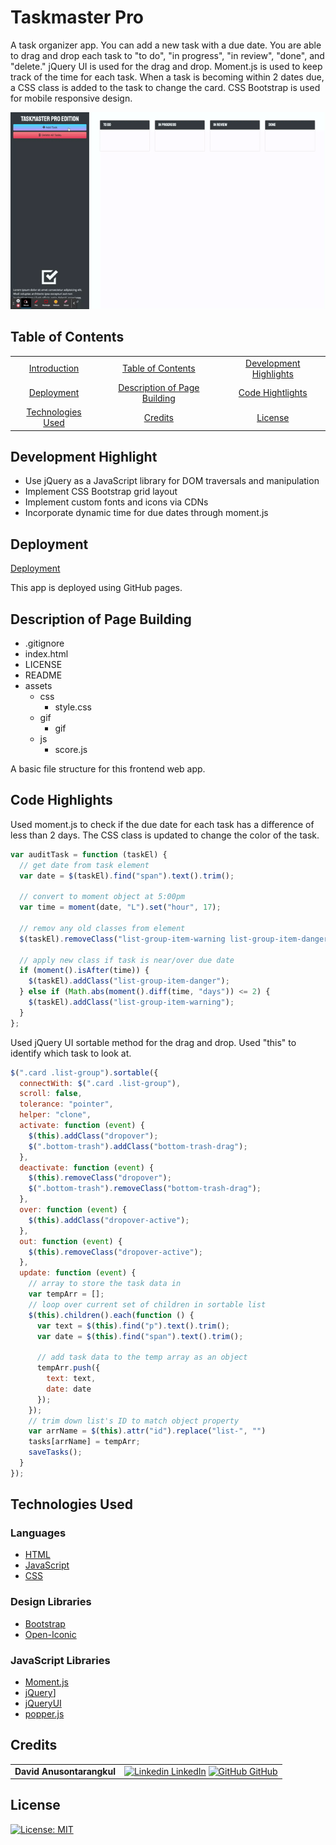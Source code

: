 # Taskmaster Pro

A task organizer app. You can add a new task with a due date. You are able to drag and drop each task to "to do", "in progress", "in review", "done", and "delete." jQuery UI is used for the drag and drop. Moment.js is used to keep track of the time for each task. When a task is becoming within 2 dates due, a CSS class is added to the task to change the card. CSS Bootstrap is used for mobile responsive design.

![gif](./assets/gif/gif.gif)

## Table of Contents

|                                         |                                                               |                                                   |
| :-------------------------------------: | :-----------------------------------------------------------: | :-----------------------------------------------: |
|     [Introduction](#taskmaster-pro)     |            [Table of Contents](#table-of-contents)            | [Development Highlights](#development-highlights) |
|         [Deployment](#deployed)         | [Description of Page Building](#Description-of-Page-Building) |       [Code Hightlights](#code-highlights)        |
| [Technologies Used](#Technologies-Used) |                      [Credits](#Credits)                      |                [License](#License)                |

## Development Highlight

- Use jQuery as a JavaScript library for DOM traversals and manipulation
- Implement CSS Bootstrap grid layout
- Implement custom fonts and icons via CDNs
- Incorporate dynamic time for due dates through moment.js

## Deployment

[Deployment](https://anusontarangkul.github.io/taskmaster-pro/)

This app is deployed using GitHub pages.

## Description of Page Building

- .gitignore
- index.html
- LICENSE
- README
- assets
  - css
    - style.css
  - gif
    - gif
  - js
    - score.js

A basic file structure for this frontend web app.

## Code Highlights

Used moment.js to check if the due date for each task has a difference of less than 2 days. The CSS class is updated to change the color of the task.

```JavaScript
var auditTask = function (taskEl) {
  // get date from task element
  var date = $(taskEl).find("span").text().trim();

  // convert to moment object at 5:00pm
  var time = moment(date, "L").set("hour", 17);

  // remov any old classes from element
  $(taskEl).removeClass("list-group-item-warning list-group-item-danger");

  // apply new class if task is near/over due date
  if (moment().isAfter(time)) {
    $(taskEl).addClass("list-group-item-danger");
  } else if (Math.abs(moment().diff(time, "days")) <= 2) {
    $(taskEl).addClass("list-group-item-warning");
  }
};
```

Used jQuery UI sortable method for the drag and drop. Used "this" to identify which task to look at.

```JavaScript
$(".card .list-group").sortable({
  connectWith: $(".card .list-group"),
  scroll: false,
  tolerance: "pointer",
  helper: "clone",
  activate: function (event) {
    $(this).addClass("dropover");
    $(".bottom-trash").addClass("bottom-trash-drag");
  },
  deactivate: function (event) {
    $(this).removeClass("dropover");
    $(".bottom-trash").removeClass("bottom-trash-drag");
  },
  over: function (event) {
    $(this).addClass("dropover-active");
  },
  out: function (event) {
    $(this).removeClass("dropover-active");
  },
  update: function (event) {
    // array to store the task data in
    var tempArr = [];
    // loop over current set of children in sortable list
    $(this).children().each(function () {
      var text = $(this).find("p").text().trim();
      var date = $(this).find("span").text().trim();

      // add task data to the temp array as an object
      tempArr.push({
        text: text,
        date: date
      });
    });
    // trim down list's ID to match object property
    var arrName = $(this).attr("id").replace("list-", "")
    tasks[arrName] = tempArr;
    saveTasks();
  }
});
```

## Technologies Used

### Languages

- [HTML](https://www.w3schools.com/html/)
- [JavaScript](https://www.javascript.com/)
- [CSS](https://www.w3schools.com/css/)

### Design Libraries

- [Bootstrap](https://getbootstrap.com/)
- [Open-Iconic](https://useiconic.com/open)

### JavaScript Libraries

- [Moment.js](https://momentjs.com/)
- [jQuery](https://jquery.com/)]
- [jQueryUI](https://jqueryui.com/)
- [popper.js](https://popper.js.org/)

## Credits

|                           |                                                                                                                                                                                                       |
| ------------------------- | ----------------------------------------------------------------------------------------------------------------------------------------------------------------------------------------------------- |
| **David Anusontarangkul** | [![Linkedin](https://i.stack.imgur.com/gVE0j.png) LinkedIn](https://www.linkedin.com/in/anusontarangkul/) [![GitHub](https://i.stack.imgur.com/tskMh.png) GitHub](https://github.com/anusontarangkul) |

## License

[![License: MIT](https://img.shields.io/badge/License-MIT-yellow.svg)](https://opensource.org/licenses/MIT)
